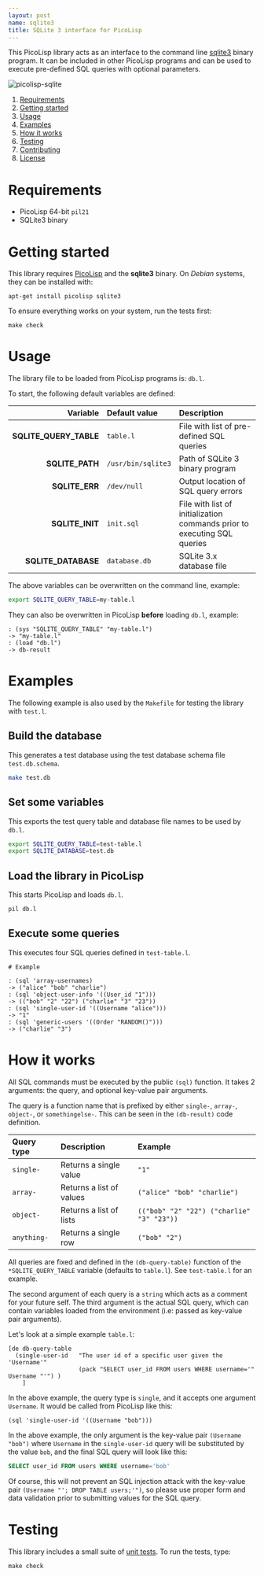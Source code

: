 ```yaml
---
layout: post
name: sqlite3
title: SQLite 3 interface for PicoLisp
---
```


This PicoLisp library acts as an interface to the command line [sqlite3](https://www.sqlite.org/index.html) binary program. It can be included in other PicoLisp programs and can be used to execute pre-defined SQL queries with optional parameters.

![picolisp-sqlite](https://github.com/aw/picolisp-sqlite/assets/153401/b35c2d77-a915-48dc-bfc1-4c8f3bd795b2)

  1. [Requirements](#requirements)
  2. [Getting started](#getting-started)
  3. [Usage](#usage)
  4. [Examples](#examples)
  5. [How it works](#how-it-works)
  6. [Testing](#testing)
  7. [Contributing](#contributing)
  8. [License](#license)

# Requirements

  * PicoLisp 64-bit `pil21`
  * SQLite3 binary

# Getting started

This library requires [PicoLisp](https://picolisp.com) and the **sqlite3** binary. On _Debian_ systems, they can be installed with:

```
apt-get install picolisp sqlite3
```

To ensure everything works on your system, run the tests first:

```
make check
```

# Usage

The library file to be loaded from PicoLisp programs is: `db.l`.

To start, the following default variables are defined:

| Variable | Default value | Description |
| ----: | :---- | :---- |
| **SQLITE_QUERY_TABLE** | `table.l` | File with list of pre-defined SQL queries |
| **SQLITE_PATH** | `/usr/bin/sqlite3` | Path of SQLite 3 binary program |
| **SQLITE_ERR**| `/dev/null` | Output location of SQL query errors |
| **SQLITE_INIT** | `init.sql` | File with list of initialization commands prior to executing SQL queries |
| **SQLITE_DATABASE** | `database.db` | SQLite 3.x database file |

The above variables can be overwritten on the command line, example:

```bash
export SQLITE_QUERY_TABLE=my-table.l
```

They can also be overwritten in PicoLisp **before** loading `db.l`, example:

```picolisp
: (sys "SQLITE_QUERY_TABLE" "my-table.l")
-> "my-table.l"
: (load "db.l")
-> db-result
```

# Examples

The following example is also used by the `Makefile` for testing the library with `test.l`.

## Build the database

This generates a test database using the test database schema file `test.db.schema`.

```bash
make test.db
```

## Set some variables

This exports the test query table and database file names to be used by `db.l`.

```bash
export SQLITE_QUERY_TABLE=test-table.l
export SQLITE_DATABASE=test.db
```

## Load the library in PicoLisp

This starts PicoLisp and loads `db.l`.

```bash
pil db.l
```

## Execute some queries

This executes four SQL queries defined in `test-table.l`.

```picolisp
# Example

: (sql 'array-usernames)
-> ("alice" "bob" "charlie")
: (sql 'object-user-info '((User_id "1")))
-> (("bob" "2" "22") ("charlie" "3" "23"))
: (sql 'single-user-id '((Username "alice")))
-> "1"
: (sql 'generic-users '((Order "RANDOM()")))
-> ("charlie" "3")
```

# How it works

All SQL commands must be executed by the public `(sql)` function. It takes 2 arguments: the query, and optional key-value pair arguments.

The query is a function name that is prefixed by either `single-`, `array-`, `object-`, or `somethingelse-`. This can be seen in the `(db-result)` code definition.

| Query type | Description | Example |
| :---- | :---- | :---- |
| `single-` | Returns a single value | `"1"` |
| `array-` | Returns a list of values | `("alice" "bob" "charlie")` |
| `object-` | Returns a list of lists | `(("bob" "2" "22") ("charlie" "3" "23"))` |
| `anything-` | Returns a single row | `("bob" "2")` |

All queries are fixed and defined in the `(db-query-table)` function of the `*SQLITE_QUERY_TABLE` variable (defaults to `table.l`). See `test-table.l` for an example.

The second argument of each query is a `string` which acts as a comment for your future self. The third argument is the actual SQL query, which can contain variables loaded from the environment (i.e: passed as key-value pair arguments).

Let's look at a simple example `table.l`:

```picolisp
[de db-query-table
  (single-user-id   "The user id of a specific user given the 'Username'"
                    (pack "SELECT user_id FROM users WHERE username='" Username "'") )
    ]
```

In the above example, the query type is `single`, and it accepts one argument `Username`. It would be called from PicoLisp like this:

```picolisp
(sql 'single-user-id '((Username "bob")))
```

In the above example, the only argument is the key-value pair `(Username "bob")` where `Username` in the `single-user-id` query will be substituted by the value `bob`, and the final SQL query will look like this:

```sql
SELECT user_id FROM users WHERE username='bob'
```

Of course, this will not prevent an SQL injection attack with the key-value pair `(Username "'; DROP TABLE users;'")`, so please use proper form and data validation prior to submitting values for the SQL query.

# Testing

This library includes a small suite of [unit tests](https://github.com/aw/picolisp-unit). To run the tests, type:

    make check
